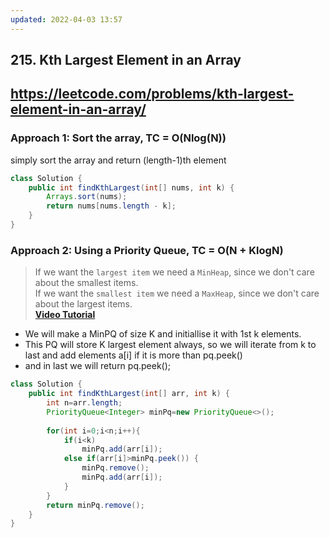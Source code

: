 ```yaml
---
updated: 2022-04-03 13:57
---
```

## 215. Kth Largest Element in an Array
## https://leetcode.com/problems/kth-largest-element-in-an-array/

### Approach 1: Sort the array, TC = O(Nlog(N))
simply sort the array and return (length-1)th element
```java
class Solution {
    public int findKthLargest(int[] nums, int k) {
        Arrays.sort(nums);
        return nums[nums.length - k];
    }
}
```

### Approach 2: Using a Priority Queue, TC = O(N + KlogN)
> If we want the `largest item` we need a `MinHeap`, since we don't care about the smallest items. <br>
> If we want the `smallest item` we need a `MaxHeap`, since we don't care about the largest items. <br>
> **[Video Tutorial](https://youtu.be/hGK_5n81drs)**
- We will make a MinPQ of size K and initiallise it with 1st k elements.
- This PQ will store K largest element always, so we will iterate from k to last and add elements a[i] if it is more than pq.peek()
- and in last we will return pq.peek();
```java
class Solution {
    public int findKthLargest(int[] arr, int k) {
        int n=arr.length;
        PriorityQueue<Integer> minPq=new PriorityQueue<>();
        
        for(int i=0;i<n;i++){
            if(i<k) 
                minPq.add(arr[i]);
            else if(arr[i]>minPq.peek()) {
                minPq.remove();
                minPq.add(arr[i]);
            }
        }
        return minPq.remove();
    }
}
```
